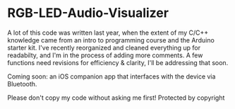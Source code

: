 # RGB-LED-Audio-Visualizer

A lot of this code was written last year, when the extent of my C/C++ knowledge came from an intro to programming course and the Arduino starter kit. I've recently reorganized and cleaned everything up for readabilty, and I'm in the process of adding more comments. A few functions need revisions for efficiency & clarity, I'll be addressing that soon.

Coming soon: an iOS companion app that interfaces with the device via Bluetooth.

Please don't copy my code without asking me first! Protected by copyright
